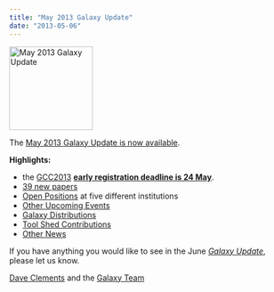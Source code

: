 ```yaml
---
title: "May 2013 Galaxy Update"
date: "2013-05-06"
---
```

<div class='right'><a href='/galaxy-updates/2013-05/'><img src="/images/logos/GalaxyUpdate200.png" alt="May 2013 Galaxy Update" width=150 /></a></div>

The [May 2013 Galaxy Update is now available](/galaxy-updates/2013-05/).

**Highlights:**

* the [GCC2013](/galaxy-updates/2013-05/#gcc2013) **[early registration deadline is 24 May](/events/gcc2013/register/)**.
* [39 new papers](/galaxy-updates/2013-05/#new-papers)
* [Open Positions](/galaxy-updates/2013-05/#whos-hiring) at five different institutions
* [Other Upcoming Events](/galaxy-updates/2013-05/#other-upcoming-events)
* [Galaxy Distributions](/galaxy-updates/2013-05/#galaxy-distributions)
* [Tool Shed Contributions](/galaxy-updates/2013-05/#toolshed-contributions)
* [Other News](/galaxy-updates/2013-05/#other-news)

If you have anything you would like to see in the June *[Galaxy Update](/galaxy-updates/)*, please let us know.

[Dave Clements](/people/dave-clements/) and the [Galaxy Team](/galaxy-team/)

